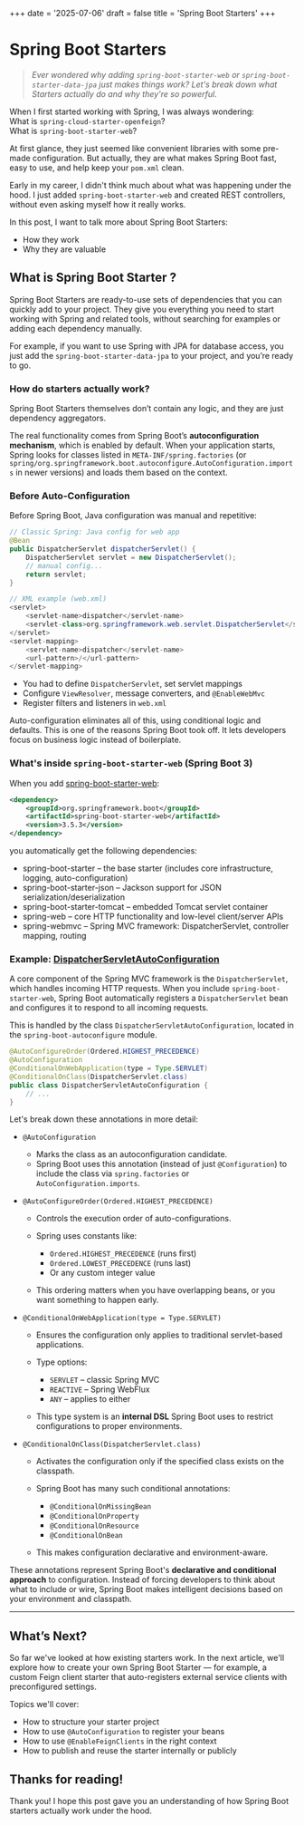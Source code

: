 +++
date = '2025-07-06'
draft = false
title = 'Spring Boot Starters'
+++

# Spring Boot Starters
> _Ever wondered why adding `spring-boot-starter-web` or `spring-boot-starter-data-jpa` just makes things work? Let's break down what Starters actually do and why they're so powerful._

When I first started working with Spring, I was always wondering:  
What is `spring-cloud-starter-openfeign`?  
What is `spring-boot-starter-web`?

At first glance, they just seemed like convenient libraries with some pre-made configuration. But actually, they are
what makes Spring Boot fast, easy to use, and help keep your `pom.xml` clean.

Early in my career, I didn't think much about what was happening under the hood. I just added `spring-boot-starter-web`
and created REST controllers, without even asking myself how it really works.

In this post, I want to talk more about Spring Boot Starters:

- How they work
- Why they are valuable

## What is Spring Boot Starter ? 

Spring Boot Starters are ready-to-use sets of dependencies that you can quickly add to your project. They give you
everything you need to start working with Spring and related tools, without searching for examples or adding each
dependency manually.

For example, if you want to use Spring with JPA for database access, you just add the `spring-boot-starter-data-jpa` to
your project, and you’re ready to go.

### How do starters actually work?

Spring Boot Starters themselves don’t contain any logic, and they are just dependency aggregators.

The real functionality comes from Spring Boot’s **autoconfiguration mechanism**, which is enabled by default. When your application starts, Spring looks for classes listed in `META-INF/spring.factories` (or `spring/org.springframework.boot.autoconfigure.AutoConfiguration.imports` in newer versions) and loads them based on the context.

### Before Auto-Configuration

Before Spring Boot, Java configuration was manual and repetitive:

```java
// Classic Spring: Java config for web app
@Bean
public DispatcherServlet dispatcherServlet() {
    DispatcherServlet servlet = new DispatcherServlet();
    // manual config...
    return servlet;
}

// XML example (web.xml)
<servlet>
    <servlet-name>dispatcher</servlet-name>
    <servlet-class>org.springframework.web.servlet.DispatcherServlet</servlet-class>
</servlet>
<servlet-mapping>
    <servlet-name>dispatcher</servlet-name>
    <url-pattern>/</url-pattern>
</servlet-mapping>
```

* You had to define `DispatcherServlet`, set servlet mappings
* Configure `ViewResolver`, message converters, and `@EnableWebMvc`
* Register filters and listeners in `web.xml`

Auto-configuration eliminates all of this, using conditional logic and defaults. This is one of the reasons Spring Boot took off. It lets developers focus on business logic instead of boilerplate.

### What's inside `spring-boot-starter-web` (Spring Boot 3)

When you add [spring-boot-starter-web](https://github.com/spring-projects/spring-boot/blob/main/starter/spring-boot-starter-web/build.gradle):

```xml
<dependency>
    <groupId>org.springframework.boot</groupId>
    <artifactId>spring-boot-starter-web</artifactId>
    <version>3.5.3</version>
</dependency>
```

you automatically get the following dependencies:

- spring-boot-starter – the base starter (includes core infrastructure, logging, auto-configuration)
- spring-boot-starter-json – Jackson support for JSON serialization/deserialization
- spring-boot-starter-tomcat – embedded Tomcat servlet container
- spring-web – core HTTP functionality and low-level client/server APIs
- spring-webmvc – Spring MVC framework: DispatcherServlet, controller mapping, routing

### Example: [DispatcherServletAutoConfiguration](https://github.com/spring-projects/spring-boot/blob/1758f509bce9d4f5b32a9bd1c8428738cc1ae751/module/spring-boot-webmvc/src/main/java/org/springframework/boot/webmvc/autoconfigure/DispatcherServletAutoConfiguration.java#L69)

A core component of the Spring MVC framework is the `DispatcherServlet`, which handles incoming HTTP requests. When you include `spring-boot-starter-web`, Spring Boot automatically registers a `DispatcherServlet` bean and configures it to respond to all incoming requests.

This is handled by the class `DispatcherServletAutoConfiguration`, located in the `spring-boot-autoconfigure` module.

```java
@AutoConfigureOrder(Ordered.HIGHEST_PRECEDENCE)
@AutoConfiguration
@ConditionalOnWebApplication(type = Type.SERVLET)
@ConditionalOnClass(DispatcherServlet.class)
public class DispatcherServletAutoConfiguration {
    // ...
}
```

Let's break down these annotations in more detail:

* `@AutoConfiguration`

    * Marks the class as an autoconfiguration candidate.
    * Spring Boot uses this annotation (instead of just `@Configuration`) to include the class via `spring.factories` or `AutoConfiguration.imports`.

* `@AutoConfigureOrder(Ordered.HIGHEST_PRECEDENCE)`

    * Controls the execution order of auto-configurations.
    * Spring uses constants like:

        * `Ordered.HIGHEST_PRECEDENCE` (runs first)
        * `Ordered.LOWEST_PRECEDENCE` (runs last)
        * Or any custom integer value
    * This ordering matters when you have overlapping beans, or you want something to happen early.

* `@ConditionalOnWebApplication(type = Type.SERVLET)`

    * Ensures the configuration only applies to traditional servlet-based applications.
    * Type options:

        * `SERVLET` – classic Spring MVC
        * `REACTIVE` – Spring WebFlux
        * `ANY` – applies to either
    * This type system is an **internal DSL** Spring Boot uses to restrict configurations to proper environments.

* `@ConditionalOnClass(DispatcherServlet.class)`

    * Activates the configuration only if the specified class exists on the classpath.
    * Spring Boot has many such conditional annotations:

        * `@ConditionalOnMissingBean`
        * `@ConditionalOnProperty`
        * `@ConditionalOnResource`
        * `@ConditionalOnBean`
    * This makes configuration declarative and environment-aware.

These annotations represent Spring Boot's **declarative and conditional approach** to configuration. Instead of forcing developers to think about what to include or wire, Spring Boot makes intelligent decisions based on your environment and classpath.

---
## What’s Next?

So far we've looked at how existing starters work. In the next article, we'll explore how to create your own Spring Boot Starter — for example, a custom Feign client starter that auto-registers external service clients with preconfigured settings.

Topics we'll cover:

* How to structure your starter project
* How to use `@AutoConfiguration` to register your beans
* How to use `@EnableFeignClients` in the right context
* How to publish and reuse the starter internally or publicly

## Thanks for reading!

Thank you! I hope this post gave you an understanding of how Spring Boot starters actually work under the hood.